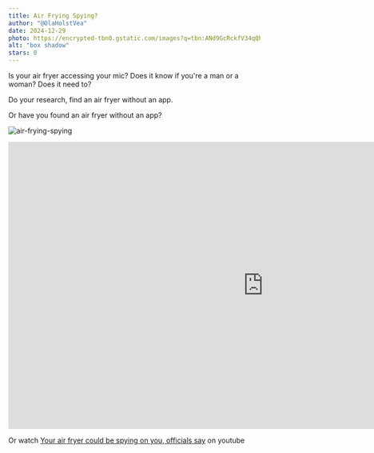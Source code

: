 ```yaml
---
title: Air Frying Spying?
author: "@OlaHolstVea"
date: 2024-12-29
photo: https://encrypted-tbn0.gstatic.com/images?q=tbn:ANd9GcRckfV34qQheGnGP85604AGr0RH4oJ9HCoiBg&s
alt: "box shadow"
stars: 0
---
```


Is your air fryer accessing your mic? Does it know if you're a man or a woman? Does it need to?

Do your research, find an air fryer without an app.

Or have you found an air fryer without an app?

![air-frying-spying](./air-frying-spying.png)

<iframe width="1020" height="574" src="https://www.youtube.com/embed/MKuAnNj8aNE?si=GjMhjwTQW2zztHkB" title="YouTube video player" frameborder="0" allow="accelerometer; autoplay; clipboard-write; encrypted-media; gyroscope; picture-in-picture; web-share" referrerpolicy="strict-origin-when-cross-origin" allowfullscreen></iframe>

Or watch [Your air fryer could be spying on you, officials say](https://youtu.be/MKuAnNj8aNE?si=MJ6SFlmvYUuTUIkp) on youtube
